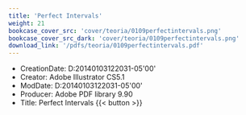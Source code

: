 ```yaml
---
title: 'Perfect Intervals'
weight: 21
bookcase_cover_src: 'cover/teoria/0109perfectintervals.png'
bookcase_cover_src_dark: 'cover/teoria/0109perfectintervals.png'
download_link: '/pdfs/teoria/0109perfectintervals.pdf'
---
```


- CreationDate: D:20140103122031-05'00'
- Creator: Adobe Illustrator CS5.1
- ModDate: D:20140103122031-05'00'
- Producer: Adobe PDF library 9.90
- Title: Perfect Intervals
{{< button >}}
